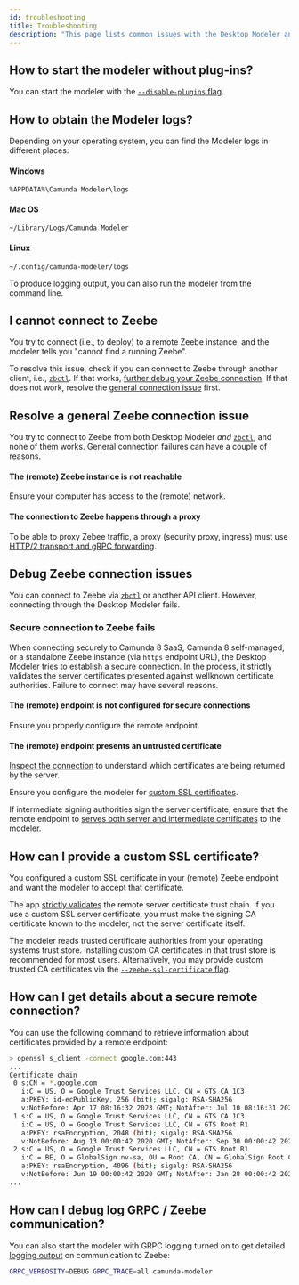 ```yaml
---
id: troubleshooting
title: Troubleshooting
description: "This page lists common issues with the Desktop Modeler and potential resolutions."
---
```


## How to start the modeler without plug-ins?

You can start the modeler with the [`--disable-plugins` flag](https://docs.camunda.io/docs/components/modeler/desktop-modeler/flags/#disable-plug-ins).

## How to obtain the Modeler logs?

Depending on your operating system, you can find the Modeler logs in different places:

#### Windows

```plain
%APPDATA%\Camunda Modeler\logs
```

#### Mac OS

```plain
~/Library/Logs/Camunda Modeler
```

#### Linux

```plain
~/.config/camunda-modeler/logs
```

To produce logging output, you can also run the modeler from the command line.

## I cannot connect to Zeebe

You try to connect (i.e., to deploy) to a remote Zeebe instance, and the modeler tells you "cannot find a running Zeebe".

To resolve this issue, check if you can connect to Zeebe through another client, i.e., [`zbctl`](https://docs.camunda.io/docs/apis-tools/cli-client/). If that works, [further debug your Zeebe connection](#debug-zeebe-connection-issues). If that does not work, resolve the [general connection issue](#resolve-a-general-zeebe-connection-issue) first.

## Resolve a general Zeebe connection issue

You try to connect to Zeebe from both Desktop Modeler _and_ [`zbctl`](https://docs.camunda.io/docs/apis-tools/cli-client/), and none of them works. General connection failures can have a couple of reasons.

#### The (remote) Zeebe instance is not reachable

Ensure your computer has access to the (remote) network.

#### The connection to Zeebe happens through a proxy

To be able to proxy Zebee traffic, a proxy (security proxy, ingress) must use [HTTP/2 transport and gRPC forwarding](/docs/self-managed/platform-deployment/troubleshooting/#zeebe-ingress-grpc).

## Debug Zeebe connection issues

You can connect to Zeebe via [`zbctl`](/docs/cli-client/) or another API client. However, connecting through the Desktop Modeler fails.

### Secure connection to Zeebe fails

When connecting securely to Camunda 8 SaaS, Camunda 8 self-managed, or a standalone Zeebe instance (via `https` endpoint URL), the Desktop Modeler tries to establish a secure connection. In the process, it strictly validates the server certificates presented against wellknown certificate authorities. Failure to connect may have several reasons.

#### The (remote) endpoint is not configured for secure connections

Ensure you properly configure the remote endpoint.

#### The (remote) endpoint presents an untrusted certificate

[Inspect the connection](#how-can-i-get-details-about-a-secure-remote-connection) to understand which certificates are being returned by the server.

Ensure you configure the modeler for [custom SSL certificates](#how-can-i-provide-a-custom-ssl-certificate).

If intermediate signing authorities sign the server certificate, ensure that the remote endpoint to [serves both server and intermediate certificates](https://nginx.org/en/docs/http/configuring_https_servers.html#chains) to the modeler.

## How can I provide a custom SSL certificate?

You configured a custom SSL certificate in your (remote) Zeebe endpoint and want the modeler to accept that certificate.

The app [strictly validates](/docs/next/components/modeler/desktop-modeler/flags/#zeebe-ssl-certificate) the remote server certificate trust chain. If you use a custom SSL server certificate, you must make the signing CA certificate known to the modeler, not the server certificate itself.

The modeler reads trusted certificate authorities from your operating systems trust store. Installing custom CA certificates in that trust store is recommended for most users. Alternatively, you may provide custom trusted CA certificates via the [`--zeebe-ssl-certificate` flag](/docs/next/components/modeler/desktop-modeler/flags/#zeebe-ssl-certificate).

## How can I get details about a secure remote connection?

You can use the following command to retrieve information about certificates provided by a remote endpoint:

```sh
> openssl s_client -connect google.com:443
...
Certificate chain
 0 s:CN = *.google.com
   i:C = US, O = Google Trust Services LLC, CN = GTS CA 1C3
   a:PKEY: id-ecPublicKey, 256 (bit); sigalg: RSA-SHA256
   v:NotBefore: Apr 17 08:16:32 2023 GMT; NotAfter: Jul 10 08:16:31 2023 GMT
 1 s:C = US, O = Google Trust Services LLC, CN = GTS CA 1C3
   i:C = US, O = Google Trust Services LLC, CN = GTS Root R1
   a:PKEY: rsaEncryption, 2048 (bit); sigalg: RSA-SHA256
   v:NotBefore: Aug 13 00:00:42 2020 GMT; NotAfter: Sep 30 00:00:42 2027 GMT
 2 s:C = US, O = Google Trust Services LLC, CN = GTS Root R1
   i:C = BE, O = GlobalSign nv-sa, OU = Root CA, CN = GlobalSign Root CA
   a:PKEY: rsaEncryption, 4096 (bit); sigalg: RSA-SHA256
   v:NotBefore: Jun 19 00:00:42 2020 GMT; NotAfter: Jan 28 00:00:42 2028 GMT
...
```

## How can I debug log GRPC / Zeebe communication?

You can also start the modeler with GRPC logging turned on to get detailed [logging output](#how-to-obtain-the-modeler-logs) on communication to Zeebe:

```sh
GRPC_VERBOSITY=DEBUG GRPC_TRACE=all camunda-modeler
```
